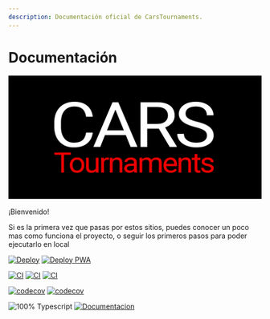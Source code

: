```yaml
---
description: Documentación oficial de CarsTournaments.
---
```


# Documentación

![](images/banner.png)

¡Bienvenido!

Si es la primera vez que pasas por estos sitios, puedes conocer un poco mas como funciona el proyecto, o seguir los primeros pasos para poder ejecutarlo en local



[![Deploy](https://github.com/carsTournaments/backend/actions/workflows/deploy.yml/badge.svg)](https://github.com/carsTournaments/backend/actions/workflows/deploy.yml) [![Deploy PWA](https://github.com/carsTournaments/app/actions/workflows/firebase-hosting-merge.yml/badge.svg)](https://github.com/carsTournaments/app/actions/workflows/firebase-hosting-merge.yml)&#x20;

[![CI](https://github.com/carsTournaments/backend/actions/workflows/ci.yml/badge.svg)](https://github.com/carsTournaments/backend/actions/workflows/ci.yml) [![CI](https://github.com/carsTournaments/app/actions/workflows/ci.yml/badge.svg)](https://github.com/carsTournaments/app/actions/workflows/ci.yml) [![CI](https://github.com/carsTournaments/admin/actions/workflows/ci.yml/badge.svg)](https://github.com/carsTournaments/admin/actions/workflows/ci.yml)

[![codecov](https://codecov.io/gh/josexs/carsTournaments-backend/branch/feature/testing/graph/badge.svg?token=A738EDBZ4N)](https://codecov.io/gh/carsTournaments/backend) [![codecov](https://codecov.io/gh/carsTournaments/app/branch/main/graph/badge.svg?token=6C1JCQBYCJ)](https://codecov.io/gh/carsTournaments/app)

![100% Typescript](https://img.shields.io/badge/100%-Typescript-blue) [![Documentacion](https://img.shields.io/badge/WIP-Documentation-black)](https://docs.carstournaments.com)
